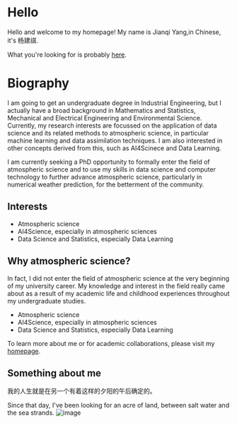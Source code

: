 # Hello
Hello and welcome to my homepage! My name is Jianqi Yang,in Chinese, it's 杨建祺.

What you're looking for is probably [here](https://github.com/thinkswhat/Publication).

# Biography
I am going to get an undergraduate degree in Industrial Engineering, but I actually have a broad background in Mathematics and Statistics, Mechanical and Electrical Engineering and Environmental Science. Currently, my research interests are focussed on the application of data science and its related methods to atmospheric science, in particular machine learning and data assimilation techniques. I am also interested in other concepts derived from this, such as AI4Scinece and Data Learning.

I am currently seeking a PhD opportunity to formally enter the field of atmospheric science and to use my skills in data science and computer technology to further advance atmospheric science, particularly in numerical weather prediction, for the betterment of the community.

## Interests
- Atmospheric science
- AI4Science, especially in atmospheric sciences
- Data Science and Statistics, especially Data Learning

## Why atmospheric science?
In fact, I did not enter the field of atmospheric science at the very beginning of my university career. My knowledge and interest in the field really came about as a result of my academic life and childhood experiences throughout my undergraduate studies.
- Atmospheric science
- AI4Science, especially in atmospheric sciences
- Data Science and Statistics, especially Data Learning

To learn more about me or for academic collaborations, please visit my [homepage](https://thinkswhat.github.io).

## Something about me
我的人生就是在另一个有着这样的夕阳的午后确定的。

Since that day, I've been looking for an acre of land, between salt water and the sea strands.
![image](https://github.com/thinkswhat/thinkswhat.github.io/blob/main/images/Sunset.jpg)

<!--
**thinkswhat/thinkswhat** is a ✨ _special_ ✨ repository because its `README.md` (this file) appears on your GitHub profile.

Here are some ideas to get you started:

- 🔭 I’m currently working on ...
- 🌱 I’m currently learning ...
- 👯 I’m looking to collaborate on ...
- 🤔 I’m looking for help with ...
- 💬 Ask me about ...
- 📫 How to reach me: ...
- 😄 Pronouns: ...
- ⚡ Fun fact: ...
-->
